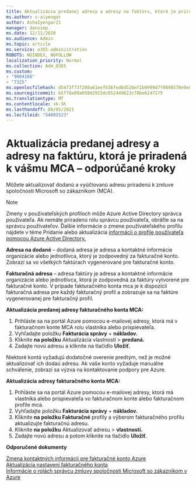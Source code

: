 ```yaml
---
title: Aktualizácia predanej adresy a adresy na faktúru, ktorá je priradená k vášmu MCA – odporúčané kroky
ms.author: v-aiyengar
author: AshaIyengar21
manager: dansimp
ms.date: 12/11/2020
ms.audience: Admin
ms.topic: article
ms.service: o365-administration
ROBOTS: NOINDEX, NOFOLLOW
localization_priority: Normal
ms.collection: Adm_O365
ms.custom:
- "9004166"
- "7325"
ms.openlocfilehash: d5473f73f280a61eefb36fed6d528ef1b0999d7f9898570e9e8eb24105a1cfa6
ms.sourcegitcommit: b5f7da89a650d2915dc652449623c78be6247175
ms.translationtype: MT
ms.contentlocale: sk-SK
ms.lasthandoff: 08/05/2021
ms.locfileid: "54001523"
---
```

# <a name="update-sold-to-and-bill-to-address-associated-to-your-mca---recommended-steps"></a>Aktualizácia predanej adresy a adresy na faktúru, ktorá je priradená k vášmu MCA – odporúčané kroky

Môžete aktualizovať dodanú a vyúčtovanú adresu priradenú k zmluve spoločnosti Microsoft so zákazníkom (MCA). 

> [!NOTE]
> Zmeny v používateľských profiloch môže Azure Active Directory správca používateľa. Ak nemáte priradenú rolu správcu používateľa, obráťte sa na správcu používateľov. Ďalšie informácie o zmene používateľského profilu nájdete v téme Pridanie alebo aktualizácia [informácií o profile používateľa pomocou Azure Active Directory.](https://docs.microsoft.com/azure/active-directory/fundamentals/active-directory-users-profile-azure-portal)

**Adresa na dodané** – dodaná adresa je adresa a kontaktné informácie organizácie alebo jednotlivca, ktorý je zodpovedný za fakturačné konto. Zobrazí sa vo všetkých faktúrach vygenerované pre fakturačné konto.

**Fakturačná adresa** – adresa faktúry je adresa a kontaktné informácie organizácie alebo jednotlivca, ktorá je zodpovedná za faktúry vytvorené pre fakturačné konto. V prípade fakturačného konta mca je k dispozícii fakturačná adresa pre každý fakturačný profil a zobrazuje sa na faktúre vygenerovanej pre fakturačný profil.

**Aktualizácia predanej adresy fakturačného konta MCA:**

1. Prihláste sa na portál Azure pomocou e-mailovej adresy, ktorá má v fakturačnom konte MCA rolu vlastníka alebo prispievateľa.
1. Vyhľadajte položku **Fakturácia správy**  +  **nákladov.**
1. Kliknite **na položku** Aktualizácia vlastností  >  **predaná.**
1. Zadajte novú adresu a kliknite na tlačidlo **Uložiť**.

Niektoré kontá vyžadujú dodatočné overenie predtým, než je možné aktualizovať ich dodaú adresu. Ak vaše konto vyžaduje manuálne schválenie, zobrazí sa výzva na kontaktovanie podpory pre Azure.

**Aktualizácia adresy fakturačného konta MCA:** 

1. Prihláste sa na portál Azure pomocou e-mailovej adresy, ktorá má vlastníka alebo prispievateľa vo fakturačnom konte alebo fakturačnom profile mca.
1. Vyhľadajte položku **Fakturácia správy**  +  **nákladov.**
1. Kliknite **na položku Fakturačné** profily a výberom fakturačného profilu aktualizujte fakturačnú adresu.
1. Kliknite **na položku** Aktualizovať adresu  >  **vlastností.**
1. Zadajte novú adresu a potom kliknite na tlačidlo **Uložiť**.

**Odporučené dokumenty**

[Zmena kontaktných informácií pre fakturačné konto Azure](https://docs.microsoft.com/azure/cost-management-billing/manage/change-azure-account-profile)   
[Aktualizácia nastavení fakturačného konta](https://docs.microsoft.com/microsoft-store/update-microsoft-store-for-business-account-settings)  
[Informácie o rolách správcu zmluvy spoločnosti Microsoft so zákazníkom v Azure](https://docs.microsoft.com/azure/cost-management-billing/manage/understand-mca-roles)